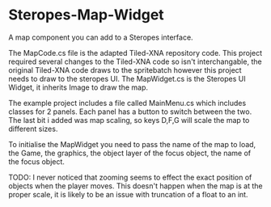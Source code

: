 # Steropes-Map-Widget
A map component you can add to a Steropes interface.

The MapCode.cs file is the adapted Tiled-XNA repository code. This project required several changes to the Tiled-XNA code so isn't interchangable, the original Tiled-XNA code draws to the spritebatch however this project needs to draw to the steropes UI. The MapWidget.cs is the Steropes UI Widget, it inherits Image to draw the map.

The example project includes a file called MainMenu.cs which includes classes for 2 panels. Each panel has a button to switch between the two. The last bit i added was map scaling, so keys D,F,G will scale the map to different sizes.

To initialise the MapWidget you need to pass the name of the map to load, the Game, the graphics, the object layer of the focus object, the name of the focus object.

TODO: I never noticed that zooming seems to effect the exact position of objects when the player moves. This doesn't happen when the map is at the proper scale, it is likely to be an issue with truncation of a float to an int.
